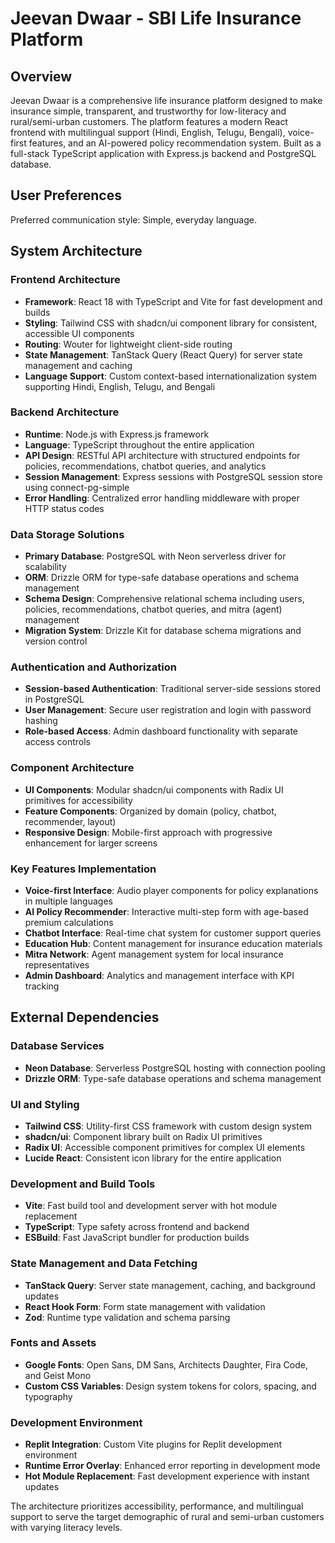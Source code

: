 # Jeevan Dwaar - SBI Life Insurance Platform

## Overview

Jeevan Dwaar is a comprehensive life insurance platform designed to make insurance simple, transparent, and trustworthy for low-literacy and rural/semi-urban customers. The platform features a modern React frontend with multilingual support (Hindi, English, Telugu, Bengali), voice-first features, and an AI-powered policy recommendation system. Built as a full-stack TypeScript application with Express.js backend and PostgreSQL database.

## User Preferences

Preferred communication style: Simple, everyday language.

## System Architecture

### Frontend Architecture
- **Framework**: React 18 with TypeScript and Vite for fast development and builds
- **Styling**: Tailwind CSS with shadcn/ui component library for consistent, accessible UI components
- **Routing**: Wouter for lightweight client-side routing
- **State Management**: TanStack Query (React Query) for server state management and caching
- **Language Support**: Custom context-based internationalization system supporting Hindi, English, Telugu, and Bengali

### Backend Architecture
- **Runtime**: Node.js with Express.js framework
- **Language**: TypeScript throughout the entire application
- **API Design**: RESTful API architecture with structured endpoints for policies, recommendations, chatbot queries, and analytics
- **Session Management**: Express sessions with PostgreSQL session store using connect-pg-simple
- **Error Handling**: Centralized error handling middleware with proper HTTP status codes

### Data Storage Solutions
- **Primary Database**: PostgreSQL with Neon serverless driver for scalability
- **ORM**: Drizzle ORM for type-safe database operations and schema management
- **Schema Design**: Comprehensive relational schema including users, policies, recommendations, chatbot queries, and mitra (agent) management
- **Migration System**: Drizzle Kit for database schema migrations and version control

### Authentication and Authorization
- **Session-based Authentication**: Traditional server-side sessions stored in PostgreSQL
- **User Management**: Secure user registration and login with password hashing
- **Role-based Access**: Admin dashboard functionality with separate access controls

### Component Architecture
- **UI Components**: Modular shadcn/ui components with Radix UI primitives for accessibility
- **Feature Components**: Organized by domain (policy, chatbot, recommender, layout)
- **Responsive Design**: Mobile-first approach with progressive enhancement for larger screens

### Key Features Implementation
- **Voice-first Interface**: Audio player components for policy explanations in multiple languages
- **AI Policy Recommender**: Interactive multi-step form with age-based premium calculations
- **Chatbot Interface**: Real-time chat system for customer support queries
- **Education Hub**: Content management for insurance education materials
- **Mitra Network**: Agent management system for local insurance representatives
- **Admin Dashboard**: Analytics and management interface with KPI tracking

## External Dependencies

### Database Services
- **Neon Database**: Serverless PostgreSQL hosting with connection pooling
- **Drizzle ORM**: Type-safe database operations and schema management

### UI and Styling
- **Tailwind CSS**: Utility-first CSS framework with custom design system
- **shadcn/ui**: Component library built on Radix UI primitives
- **Radix UI**: Accessible component primitives for complex UI elements
- **Lucide React**: Consistent icon library for the entire application

### Development and Build Tools
- **Vite**: Fast build tool and development server with hot module replacement
- **TypeScript**: Type safety across frontend and backend
- **ESBuild**: Fast JavaScript bundler for production builds

### State Management and Data Fetching
- **TanStack Query**: Server state management, caching, and background updates
- **React Hook Form**: Form state management with validation
- **Zod**: Runtime type validation and schema parsing

### Fonts and Assets
- **Google Fonts**: Open Sans, DM Sans, Architects Daughter, Fira Code, and Geist Mono
- **Custom CSS Variables**: Design system tokens for colors, spacing, and typography

### Development Environment
- **Replit Integration**: Custom Vite plugins for Replit development environment
- **Runtime Error Overlay**: Enhanced error reporting in development mode
- **Hot Module Replacement**: Fast development experience with instant updates

The architecture prioritizes accessibility, performance, and multilingual support to serve the target demographic of rural and semi-urban customers with varying literacy levels.